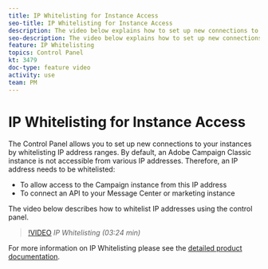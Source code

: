 ```yaml
---
title: IP Whitelisting for Instance Access
seo-title: IP Whitelisting for Instance Access
description: The video below explains how to set up new connections to your instances by whitelisting IP addresses ranges.
seo-description: The video below explains how to set up new connections to your instances by whitelisting IP addresses ranges.
feature: IP Whitelisting
topics: Control Panel
kt: 3479
doc-type: feature video
activity: use
team: PM
---
```


# IP Whitelisting for Instance Access

The Control Panel allows you to set up new connections to your instances by whitelisting IP address ranges. By default, an Adobe Campaign Classic instance is not accessible from various IP addresses. Therefore, an IP address needs to be whitelisted:

* To allow access to the Campaign instance from this IP address
* To connect an API to your Message Center or marketing instance

The video below describes how to whitelist IP addresses using the control panel.

>[!VIDEO](https://video.tv.adobe.com/v/28726?quality=12)
*IP Whitelisting  (03:24 min)*

For more information on IP Whitelisting please see the [detailed product documentation]( https://helpx.adobe.com/campaign/kb/control-panel-instance-settings.html).
